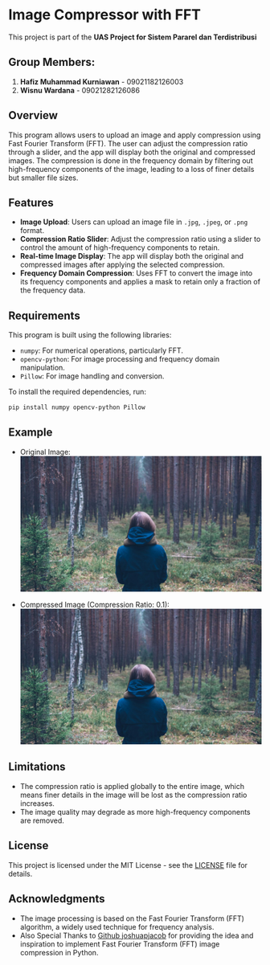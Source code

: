 # Image Compressor with FFT
This project is part of the **UAS Project for Sistem Pararel dan Terdistribusi**

## Group Members:
1. **Hafiz Muhammad Kurniawan** - 09021182126003
2. **Wisnu Wardana** - 09021282126086

## Overview

This program allows users to upload an image and apply compression using Fast Fourier Transform (FFT). The user can adjust the compression ratio through a slider, and the app will display both the original and compressed images. The compression is done in the frequency domain by filtering out high-frequency components of the image, leading to a loss of finer details but smaller file sizes.

## Features

- **Image Upload**: Users can upload an image file in `.jpg`, `.jpeg`, or `.png` format.
- **Compression Ratio Slider**: Adjust the compression ratio using a slider to control the amount of high-frequency components to retain.
- **Real-time Image Display**: The app will display both the original and compressed images after applying the selected compression.
- **Frequency Domain Compression**: Uses FFT to convert the image into its frequency components and applies a mask to retain only a fraction of the frequency data.

## Requirements

This program is built using the following libraries:
- `numpy`: For numerical operations, particularly FFT.
- `opencv-python`: For image processing and frequency domain manipulation.
- `Pillow`: For image handling and conversion.

To install the required dependencies, run:

```bash
pip install numpy opencv-python Pillow
```

## Example

- Original Image:
  ![Original Image](img/img-1B.jpg)

- Compressed Image (Compression Ratio: 0.1):
  ![Compressed Image](compressed_image/compressed_serial_1.jpg)

## Limitations

- The compression ratio is applied globally to the entire image, which means finer details in the image will be lost as the compression ratio increases.
- The image quality may degrade as more high-frequency components are removed.

## License

This project is licensed under the MIT License - see the [LICENSE](LICENSE) file for details.

## Acknowledgments
- The image processing is based on the Fast Fourier Transform (FFT) algorithm, a widely used technique for frequency analysis.
- Also Special Thanks to [Github joshuapjacob](https://github.com/joshuapjacob/fast-fourier-transform-image-compression) for providing the idea and inspiration to implement Fast Fourier Transform (FFT) image compression in Python.
